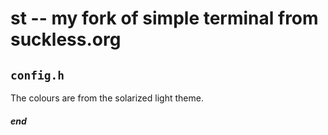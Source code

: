 # st -- my fork of simple terminal from suckless.org

## `config.h`

The colours are from the solarized light theme.


##### end

